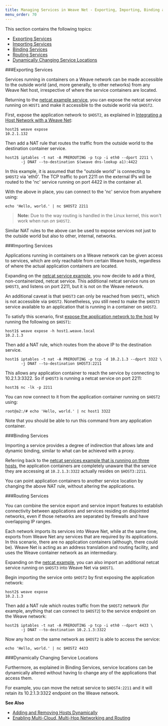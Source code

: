 ```yaml
---
title: Managing Services in Weave Net - Exporting, Importing, Binding and Routing
menu_order: 70
---
```


This section contains the following topics: 

 * [Exporting Services](#exporting)
 * [Importing Services](#importing)
 * [Binding Services](#binding)
 * [Routing Services](#routing)
 * [Dynamically Changing Service Locations](#change-location)



###<a name="exporting"></a>Exporting Services

Services running in containers on a Weave network can be made
accessible to the outside world (and, more generally, to other networks)
from any Weave Net host, irrespective of where the service containers are
located.

Returning to the [netcat example service](/site/using-weave.md), 
you can expose the netcat service running on `HOST1` and make it accessible to the outside world via `$HOST2`. 

First, expose the application network to `$HOST2`, as explained in [Integrating a Host Network with a Weave Net](/site/using-weave/host-network-integration.md):

    host2$ weave expose
    10.2.1.132

Then add a NAT rule that routes the traffic from the outside world to the destination container service.

    host2$ iptables -t nat -A PREROUTING -p tcp -i eth0 --dport 2211 \
           -j DNAT --to-destination $(weave dns-lookup a1):4422

In this example, it is assumed that the "outside world" is connecting to `$HOST2` via 'eth0'. The TCP traffic to port 2211 on the external IPs will be routed to the 'nc' service running on port 4422 in the container a1.

With the above in place, you can connect to the 'nc' service from anywhere using:

    echo 'Hello, world.' | nc $HOST2 2211

>**Note:** Due to the way routing is handled in the Linux kernel, this won't work when run *on* `$HOST2`.

Similar NAT rules to the above can be used to expose services not just to the outside world but also to other, internal, networks.

###<a name="importing"></a>Importing Services

Applications running in containers on a Weave network can be given access to services, which are only reachable from certain 
Weave hosts, regardless of where the actual application containers are located.

Expanding on the [netcat service example](/site/using-weave.md), you now decide to add a third, non-containerized, netcat service. This additional netcat service runs on `$HOST3`, and listens on port 2211, but it is not on the Weave network. 

An additional caveat is that `$HOST3` can only be reached from `$HOST1`, which is not accessible via `$HOST2`. Nonetheless, you still need to make the `$HOST3` service available to an application that is running in a container on `$HOST2`.

To satisfy this scenario, first [expose the application network to the host](/site/using-weave/host-network-integration.md) by running the following on `$HOST1`: 

    host1$ weave expose -h host1.weave.local
    10.2.1.3

Then add a NAT rule, which routes from the above IP to the destination service.

    host1$ iptables -t nat -A PREROUTING -p tcp -d 10.2.1.3 --dport 3322 \
           -j DNAT --to-destination $HOST3:2211

This allows any application container to reach the service by connecting to 10.2.1.3:3322. So if `$HOST3` is running a 
netcat service on port 2211:

    host3$ nc -lk -p 2211

You can now connect to it from the application container running on `$HOST2` using:

    root@a2:/# echo 'Hello, world.' | nc host1 3322

Note that you should be able to run this command from any application container.

###<a name="binding"></a>Binding Services

Importing a service provides a degree of indirection that allows late and dynamic binding, similar to what can be achieved with a proxy. 

Referring back to the [netcat services example that is running on three hosts](#importing), the application containers are completely unaware that the service they are accessing at `10.2.1.3:3322` actually resides on `$HOST3:2211`. 

You can point application containers to another service location by changing the above NAT rule, without altering the applications.

###<a name="routing"></a>Routing Services

You can combine the service export and service import features to establish connectivity between applications and services residing on disjointed networks, even if those networks are separated by firewalls and have overlapping IP ranges. 

Each network imports its services into Weave Net, while at the same time, exports from Weave Net any services that are required by its applications. In this scenario, there are no application containers (although, there could be). Weave Net is acting as an address translation and routing facility, and uses the Weave container network as an intermediary.

Expanding on the [netcat example](/site/using-weave.md), you can also import an additional netcat service running on `$HOST3` into Weave Net via `$HOST1`. 

Begin importing the service onto `$HOST2` by first exposing the application network:

    host2$ weave expose
    10.2.1.3

Then add a NAT rule which routes traffic from the `$HOST2` network (for example, anything that can connect to `$HOST2`) to the service endpoint on the Weave network:

    host2$ iptables -t nat -A PREROUTING -p tcp -i eth0 --dport 4433 \
           -j DNAT --to-destination 10.2.1.3:3322

Now any host on the same network as `$HOST2` is able to access the service:

    echo 'Hello, world.' | nc $HOST2 4433

###<a name="change-location"></a>Dynamically Changing Service Locations

Furthermore, as explained in Binding Services, service locations can be dynamically altered without having to change any of the applications that access them.  

For example, you can move the netcat service to `$HOST4:2211`  and it will retain its 10.2.1.3:3322 endpoint on the Weave network.


**See Also**

 * [Adding and Removing Hosts Dynamically](/site/using-weave/finding-adding-hosts-dynamically.md)
 * [Enabling Multi-Cloud, Multi-Hop Networking and Routing](/site/using-weave/multi-cloud-multi-hop.md)

